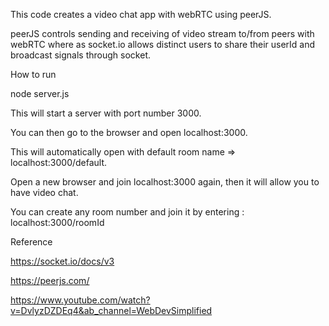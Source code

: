 This code creates a video chat app with webRTC using peerJS.

peerJS controls sending and receiving of video stream to/from peers with
webRTC where as socket.io allows distinct users to share their userId and 
broadcast signals through socket.

How to run


node server.js


This will start a server with port number 3000.

You can then go to the browser and open localhost:3000.

This will automatically open with default room name => localhost:3000/default.

Open a new browser and join localhost:3000 again, then it will allow you to have video chat.

You can create any room number and join it by entering : localhost:3000/roomId



Reference

https://socket.io/docs/v3

https://peerjs.com/

https://www.youtube.com/watch?v=DvlyzDZDEq4&ab_channel=WebDevSimplified
